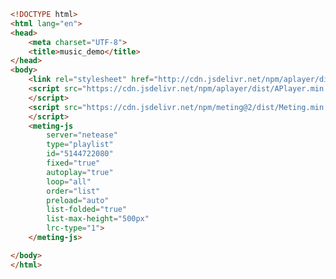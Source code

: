 
<BlogInfo id="577" title="20.musicdemo" author="白日梦想猿" pv=0 read_times=0 pre_cost_time=0分34秒 category="vue学习" tag_list="['vue学习']" create_time="2023.01.07 21:18:41" update_time="2023.01.07 21:18:56" />

```html
<!DOCTYPE html>
<html lang="en">
<head>
    <meta charset="UTF-8">
    <title>music_demo</title>
</head>
<body>
    <link rel="stylesheet" href="http://cdn.jsdelivr.net/npm/aplayer/dist/APlayer.min.css">
    <script src="https://cdn.jsdelivr.net/npm/aplayer/dist/APlayer.min.js">
    </script>
    <script src="https://cdn.jsdelivr.net/npm/meting@2/dist/Meting.min.js">
    </script>
    <meting-js
        server="netease"
        type="playlist"
        id="5144722080"
        fixed="true"
        autoplay="true"
        loop="all"
        order="list"
        preload="auto"
        list-folded="true"
        list-max-height="500px"
        lrc-type="1">
    </meting-js>

</body>
</html>
```
